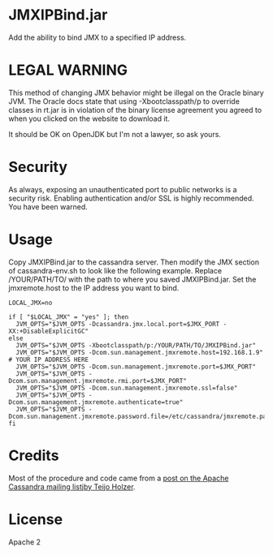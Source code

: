 # JMXIPBind.jar

Add the ability to bind JMX to a specified IP address.

# LEGAL WARNING

This method of changing JMX behavior might be illegal on the Oracle binary JVM.
The Oracle docs state that using -Xbootclasspath/p to override classes in rt.jar
is in violation of the binary license agreement you agreed to when you clicked on
the website to download it.

It should be OK on OpenJDK but I'm not a lawyer, so ask yours.

# Security

As always, exposing an unauthenticated port to public networks is a security risk. Enabling
authentication and/or SSL is highly recommended. You have been warned.

# Usage

Copy JMXIPBind.jar to the cassandra server. Then modify the JMX section of cassandra-env.sh
to look like the following example. Replace /YOUR/PATH/TO/ with the path to where you
saved JMXIPBind.jar. Set the jmxremote.host to the IP address you want to bind.

```
LOCAL_JMX=no

if [ "$LOCAL_JMX" = "yes" ]; then
  JVM_OPTS="$JVM_OPTS -Dcassandra.jmx.local.port=$JMX_PORT -XX:+DisableExplicitGC"
else
  JVM_OPTS="$JVM_OPTS -Xbootclasspath/p:/YOUR/PATH/TO/JMXIPBind.jar"
  JVM_OPTS="$JVM_OPTS -Dcom.sun.management.jmxremote.host=192.168.1.9" # YOUR IP ADDRESS HERE
  JVM_OPTS="$JVM_OPTS -Dcom.sun.management.jmxremote.port=$JMX_PORT"
  JVM_OPTS="$JVM_OPTS -Dcom.sun.management.jmxremote.rmi.port=$JMX_PORT"
  JVM_OPTS="$JVM_OPTS -Dcom.sun.management.jmxremote.ssl=false"
  JVM_OPTS="$JVM_OPTS -Dcom.sun.management.jmxremote.authenticate=true"
  JVM_OPTS="$JVM_OPTS -Dcom.sun.management.jmxremote.password.file=/etc/cassandra/jmxremote.password"
fi

```

# Credits

Most of the procedure and code came from a
[post on the Apache Cassandra mailing listjby Teijo Holzer](http://mail-archives.apache.org/mod_mbox/cassandra-user/201108.mbox/%3C4E40B802.2060500@wetafx.co.nz%3E).


# License

Apache 2
